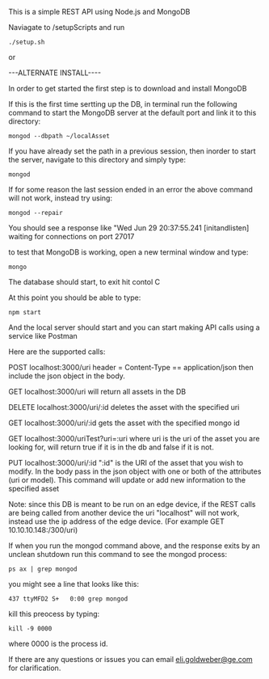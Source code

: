 This is a simple REST API using Node.js and MongoDB

Naviagate to /setupScripts and run 

	./setup.sh
 or

---ALTERNATE INSTALL----

In order to get started the first step is to download and install MongoDB

If this is the first time sertting up the DB, in terminal run the following command to start the MongoDB server at the default port and link it to this directory:

	mongod --dbpath ~/localAsset

If you have already set the path in a previous session, then inorder to start the server, navigate to this directory and simply type:

	mongod

If for some reason the last session ended in an error the above command will not work, instead try using:

	mongod --repair

You should see a response like "Wed Jun 29 20:37:55.241 [initandlisten] waiting for connections on port 27017


to test that MongoDB is working, open a new terminal window and type:

	mongo

The database should start, to exit hit contol C

At this point you should be able to type:

	npm start

And the local server should start and you can start making API calls using a service like Postman

Here are the supported calls:

POST localhost:3000/uri
	header = Content-Type == application/json
	then include the json object in the body. 

GET localhost:3000/uri
	will return all assets in the DB

DELETE localhost:3000/uri/:id
	deletes the asset with the specified uri

GET localhost:3000/uri/:id
	gets the asset with the specified mongo id

GET localhost:3000/uriTest?uri=:uri
	where uri is the uri of the asset you are looking for, will return true if it is in the db and false if it is not.

PUT localhost:3000/uri/:id
	":id" is the URI of the asset that you wish to modify. In the body pass in the json object with one or both of the attributes
	(uri or model). This command will update or add new information to the specified asset

Note: since this DB is meant to be run on an edge device, if the REST calls are being called from another device the uri "localhost"
will not work, instead use the ip address of the edge device. (For example GET 10.10.10.148:/300/uri)

If when you run the mongod command above, and the response exits by an unclean shutdown run this command to see the mongod process:
	
	ps ax | grep mongod

you might see a line that looks like this:

	437 ttyMFD2 S+   0:00 grep mongod

kill this preocess by typing:
	
	kill -9 0000

where 0000 is the process id.


If there are any questions or issues you can email eli.goldweber@ge.com for clarification.

